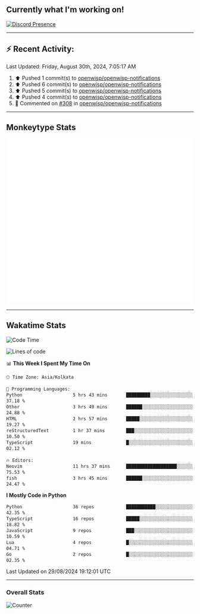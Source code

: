 ## Currently what I'm working on!
[![Discord Presence](https://lanyard.cnrad.dev/api/534981034400284712)](https://discord.com/users/534981034400284712)

---

## :zap: Recent Activity:
<!--RECENT_ACTIVITY:last_update-->
Last Updated: Friday, August 30th, 2024, 7:05:17 AM
<!--RECENT_ACTIVITY:last_update_end-->
<!--RECENT_ACTIVITY:start-->
1. ⬆️ Pushed 1 commit(s) to [openwisp/openwisp-notifications](https://github.com/openwisp/openwisp-notifications)<br>
2. ⬆️ Pushed 6 commit(s) to [openwisp/openwisp-notifications](https://github.com/openwisp/openwisp-notifications)<br>
3. ⬆️ Pushed 5 commit(s) to [openwisp/openwisp-notifications](https://github.com/openwisp/openwisp-notifications)<br>
4. ⬆️ Pushed 4 commit(s) to [openwisp/openwisp-notifications](https://github.com/openwisp/openwisp-notifications)<br>
5. 💬 Commented on [#308](https://github.com/openwisp/openwisp-notifications/pull/308#discussion_r1734999343) in [openwisp/openwisp-notifications](https://github.com/openwisp/openwisp-notifications)<br>
<!--RECENT_ACTIVITY:end-->

---

## Monkeytype Stats
<a href="https://monkeytype.com/profile/dhanus">
  <img src="https://raw.githubusercontent.com/Dhanus3133/Dhanus3133/monkeytype/monkeytype-lb.svg" alt="Monkeytype Profile" />
</a>

---

## Wakatime Stats
<!--START_SECTION:waka-->
![Code Time](http://img.shields.io/badge/Code%20Time-2%2C126%20hrs%2021%20mins-blue)

![Lines of code](https://img.shields.io/badge/From%20Hello%20World%20I%27ve%20Written-5.8%20million%20lines%20of%20code-blue)

📊 **This Week I Spent My Time On** 

```text
🕑︎ Time Zone: Asia/Kolkata

💬 Programming Languages: 
Python                   5 hrs 43 mins       █████████░░░░░░░░░░░░░░░░   37.18 % 
Other                    3 hrs 49 mins       ██████░░░░░░░░░░░░░░░░░░░   24.88 % 
HTML                     2 hrs 57 mins       █████░░░░░░░░░░░░░░░░░░░░   19.27 % 
reStructuredText         1 hr 37 mins        ███░░░░░░░░░░░░░░░░░░░░░░   10.50 % 
TypeScript               19 mins             █░░░░░░░░░░░░░░░░░░░░░░░░   02.12 % 

🔥 Editors: 
Neovim                   11 hrs 37 mins      ███████████████████░░░░░░   75.53 % 
fish                     3 hrs 45 mins       ██████░░░░░░░░░░░░░░░░░░░   24.47 % 
```

**I Mostly Code in Python** 

```text
Python                   36 repos            ███████████░░░░░░░░░░░░░░   42.35 % 
TypeScript               16 repos            █████░░░░░░░░░░░░░░░░░░░░   18.82 % 
JavaScript               9 repos             ███░░░░░░░░░░░░░░░░░░░░░░   10.59 % 
Lua                      4 repos             █░░░░░░░░░░░░░░░░░░░░░░░░   04.71 % 
Go                       2 repos             █░░░░░░░░░░░░░░░░░░░░░░░░   02.35 % 
```




 Last Updated on 29/08/2024 19:12:01 UTC
<!--END_SECTION:waka-->
---

### Overall Stats

<img src="https://moe-counter.glitch.me/get/@Dhanus3133?theme=asoul" alt="Counter" />
